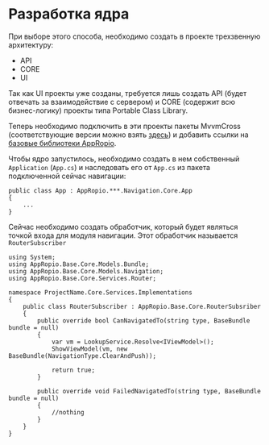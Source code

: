 # Разработка ядра

При выборе этого способа, необходимо создать в проекте трехзвенную архитектуру:

* API
* CORE
* UI

Так как UI проекты уже созданы, требуется лишь создать API \(будет отвечать за взаимодействие с сервером\) и CORE \(содержит всю бизнес-логику\) проекты типа Portable Class Library.

Теперь необходимо подключить в эти проекты пакеты MvvmCross \(соответствующие версии можно взять [здесь](/sborka-novogo-proekta/spisok-paketov.md)\) и добавить ссылки на [базовые библиотеки AppRopio](/perechen-bibliotek-modulei.md).

Чтобы ядро запустилось, необходимо создать в нем собственный `Application` \(`App.cs`\) и наследовать его от `App.cs` из пакета подключенной сейчас навигации:

```
public class App : AppRopio.***.Navigation.Core.App
{
    ...
}
```

Сейчас необходимо создать обработчик, который будет являться точкой входа для модуля навигации. Этот обработчик называется `RouterSubscriber`

```
using System;
using AppRopio.Base.Core.Models.Bundle;
using AppRopio.Base.Core.Models.Navigation;
using AppRopio.Base.Core.Services.Router;

namespace ProjectName.Core.Services.Implementations
{
    public class RouterSubscriber : AppRopio.Base.Core.RouterSubsriber
    {
        public override bool CanNavigatedTo(string type, BaseBundle bundle = null)
        {
            var vm = LookupService.Resolve<IViewModel>();
            ShowViewModel(vm, new BaseBundle(NavigationType.ClearAndPush));

            return true;
        }

        public override void FailedNavigatedTo(string type, BaseBundle bundle = null)
        {
            //nothing
        }
    }
}
```



